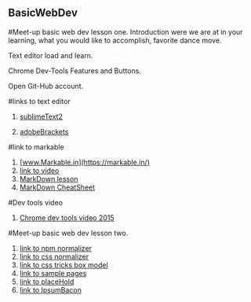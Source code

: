 ## BasicWebDev
#Meet-up basic web dev lesson one.
Introduction were we are at in your learning, what you would like to accomplish, favorite dance move.

Text editor load and learn.

Chrome Dev-Tools Features and Buttons.

Open Git-Hub account.


#links to text editor


1.  [sublimeText2](http://www.sublimetext.com/2)

2.  [adobeBrackets](http://brackets.io/)


#link to markable 


1.  [www.Markable.in](https://markable.in/)
2.  [link to video](https://www.youtube.com/watch?v=HndN6P9ke6U)
3.  [MarkDown lesson](http://markdowntutorial.com/lesson/1/)
4.  [MarkDown CheatSheet](https://github.com/adam-p/markdown-here/wiki/Markdown-Cheatsheet#lists)

#Dev tools video

1.  [Chrome dev tools video 2015](https://developers.google.com/web/tools/chrome-devtools/)

#Meet-up basic web dev lesson two.


1.  [link to npm normalizer](http://necolas.github.io/normalize.css/)
2.  [link to css normalizer](http://meyerweb.com/eric/tools/css/reset/)
3.  [link to css tricks box model](https://css-tricks.com/the-css-box-model/)
4.  [link to sample pages](http://assignments.udacity-extras.appspot.com/courses/html-css/index.html)
5.  [link to placeHold](https://placehold.it/)
6.  [link to IpsumBacon](http://baconipsum.com/)

